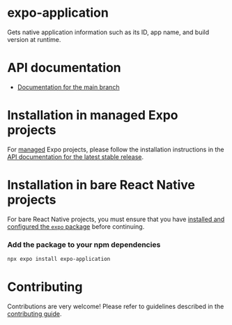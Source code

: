 # expo-application

Gets native application information such as its ID, app name, and build version at runtime.

# API documentation

- [Documentation for the main branch](https://github.com/expo/expo/blob/main/docs/pages/versions/unversioned/sdk/application.md)

# Installation in managed Expo projects

For [managed](https://docs.expo.dev/archive/managed-vs-bare/) Expo projects, please follow the installation instructions in the [API documentation for the latest stable release](#https://docs.expo.dev/versions/latest/sdk/application/).

# Installation in bare React Native projects

For bare React Native projects, you must ensure that you have [installed and configured the `expo` package](https://docs.expo.dev/bare/installing-expo-modules/) before continuing.

### Add the package to your npm dependencies

```sh
npx expo install expo-application
```

# Contributing

Contributions are very welcome! Please refer to guidelines described in the [contributing guide](https://github.com/expo/expo#contributing).
